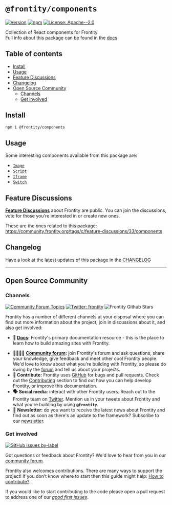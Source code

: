 # `@frontity/components`

[![Version](https://img.shields.io/npm/v/@frontity/components.svg)](https://www.npmjs.com/package/@frontity/components) [![npm](https://img.shields.io/npm/dw/@frontity/components)](https://www.npmjs.com/package/@frontity/components) [![License: Apache--2.0](https://img.shields.io/badge/license-Apache%202-lightgrey)](https://github.com/frontity/frontity/blob/master/LICENSE)

Collection of React components for Frontity  
Full info about this package can be found in the [docs](https://docs.frontity.org/api-reference-1/frontity-components)

## Table of contents

<!-- toc -->

- [Install](#install)
- [Usage](#usage)
- [Feature Discussions](#feature-discussions)
- [Changelog](#changelog)
- [Open Source Community](#open-source-community)
  * [Channels](#channels)
  * [Get involved](#get-involved)

<!-- tocstop -->

## Install

```sh
npm i @frontity/components
```

## Usage

Some interesting components available from this package are:

- [`Image`](https://docs.frontity.org/api-reference-1/frontity-components#image)
- [`Script`](https://docs.frontity.org/api-reference-1/frontity-components#script)
- [`Iframe`](https://docs.frontity.org/api-reference-1/frontity-components#iframe)
- [`Switch`](https://docs.frontity.org/api-reference-1/frontity-components#switch)

## Feature Discussions

[**Feature Discussions**](https://community.frontity.org/c/feature-discussions/33) about Frontity are public. You can join the discussions, vote for those you're interested in or create new ones.

These are the ones related to this package: https://community.frontity.org/tags/c/feature-discussions/33/components

## Changelog

Have a look at the latest updates of this package in the [CHANGELOG](https://github.com/frontity/frontity/blob/dev/packages/components/CHANGELOG.md)

***

## Open Source Community

### Channels

[![Community Forum Topics](https://img.shields.io/discourse/topics?color=blue&label=community%20forum&server=https%3A%2F%2Fcommunity.frontity.org%2F)](https://community.frontity.org/) [![Twitter: frontity](https://img.shields.io/twitter/follow/frontity.svg?style=social)](https://twitter.com/frontity) ![Frontity Github Stars](https://img.shields.io/github/stars/frontity/frontity?style=social)

Frontity has a number of different channels at your disposal where you can find out more information about the project, join in discussions about it, and also get involved:

- **📖  [Docs](https://docs.frontity.org/):** Frontity's primary documentation resource - this is the place to learn how to build amazing sites with Frontity.
* **👨‍👩‍👧‍👦  [Community forum](https://community.frontity.org/):** join Frontity's forum and ask questions, share your knowledge, give feedback and meet other cool Frontity people. We'd love to know about what you're building with Frontity, so please do swing by the [forum](https://community.frontity.org/) and tell us about your projects.
* **🐞  Contribute:** Frontity uses [GitHub](https://github.com/frontity/frontity) for bugs and pull requests. Check out the [Contributing](../contributing/) section to find out how you can help develop Frontity, or improve this documentation.
* **🗣  Social media**: interact with other Frontity users. Reach out to the Frontity team on [Twitter](https://twitter.com/frontity). Mention us in your tweets about Frontity and what you're building by using **`@frontity`**.
* 💌  **Newsletter:** do you want to receive the latest news about Frontity and find out as soon as there's an update to the framework? Subscribe to our [newsletter](https://frontity.org/#newsletter).

### Get involved

[![GitHub issues by-label](https://img.shields.io/github/issues/frontity/frontity/good%20first%20issue)](https://github.com/frontity/frontity/issues?q=is%3Aissue+is%3Aopen+label%3A%22good+first+issue%22)

Got questions or feedback about Frontity? We'd love to hear from you in our [community forum](https://community.frontity.org).

Frontity also welcomes contributions. There are many ways to support the project! If you don't know where to start then this guide might help: [How to contribute?](https://docs.frontity.org/contributing/how-to-contribute).

If you would like to start contributing to the code please open a pull request to address one of our [*good first issues*](https://github.com/frontity/frontity/issues?q=is%3Aissue+is%3Aopen+label%3A%22good+first+issue%22).
